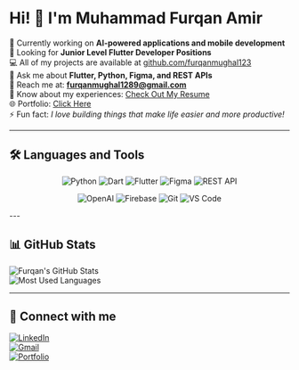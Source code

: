 # Hi! 👋 I'm Muhammad Furqan Amir  

🚀 Currently working on **AI-powered applications and mobile development**  
🔎 Looking for **Junior Level Flutter Developer Positions**  
💻 All of my projects are available at [github.com/furqanmughal123](https://github.com/furqanmughal123)  
💬 Ask me about **Flutter, Python, Figma, and REST APIs**  
📧 Reach me at: **furqanmughal1289@gmail.com**  
📄 Know about my experiences: [Check Out My Resume](https://drive.google.com/file/d/1fBgyfaZdIQNNg_8rKuzk1Q070U8GvbfB/view)  
🌐 Portfolio: [Click Here](https://furqanamir.netlify.app/)  
⚡ Fun fact: *I love building things that make life easier and more productive!*  

---

## 🛠️ Languages and Tools  
<div align="center"> 

![Python](https://img.shields.io/badge/Python-3776AB?style=for-the-badge&logo=python&logoColor=white)  ![Dart](https://img.shields.io/badge/Dart-0175C2?style=for-the-badge&logo=dart&logoColor=white)  ![Flutter](https://img.shields.io/badge/Flutter-02569B?style=for-the-badge&logo=flutter&logoColor=white)  ![Figma](https://img.shields.io/badge/Figma-F24E1E?style=for-the-badge&logo=figma&logoColor=white)  ![REST API](https://img.shields.io/badge/REST%20API-009688?style=for-the-badge&logo=swagger&logoColor=white)  

![OpenAI](https://img.shields.io/badge/OpenAI-412991?style=for-the-badge&logo=openai&logoColor=white)  ![Firebase](https://img.shields.io/badge/Firebase-FFCA28?style=for-the-badge&logo=firebase&logoColor=black)  ![Git](https://img.shields.io/badge/Git-F05033?style=for-the-badge&logo=git&logoColor=white)  ![VS Code](https://img.shields.io/badge/VS%20Code-0078d7?style=for-the-badge&logo=visual-studio-code&logoColor=white)  

</div>
---

## 📊 GitHub Stats  

![Furqan's GitHub Stats](https://github-readme-stats.vercel.app/api?username=furqanmughal123&show_icons=true&theme=tokyonight)  
![Most Used Languages](https://github-readme-stats.vercel.app/api/top-langs/?username=furqanmughal123&layout=compact&theme=tokyonight)  

---

## 🤝 Connect with me  

[![LinkedIn](https://img.shields.io/badge/LinkedIn-blue?style=for-the-badge&logo=linkedin)](https://www.linkedin.com/in/furqan-amir-583101310?utm_source=share&utm_campaign=share_via&utm_content=profile&utm_medium=android_app)  
[![Gmail](https://img.shields.io/badge/Gmail-red?style=for-the-badge&logo=gmail&logoColor=white)](mailto:furqanmughal1289@gmail.com)  
[![Portfolio](https://img.shields.io/badge/Portfolio-000000?style=for-the-badge&logo=vercel&logoColor=white)](https://furqanamir.netlify.app/)  
